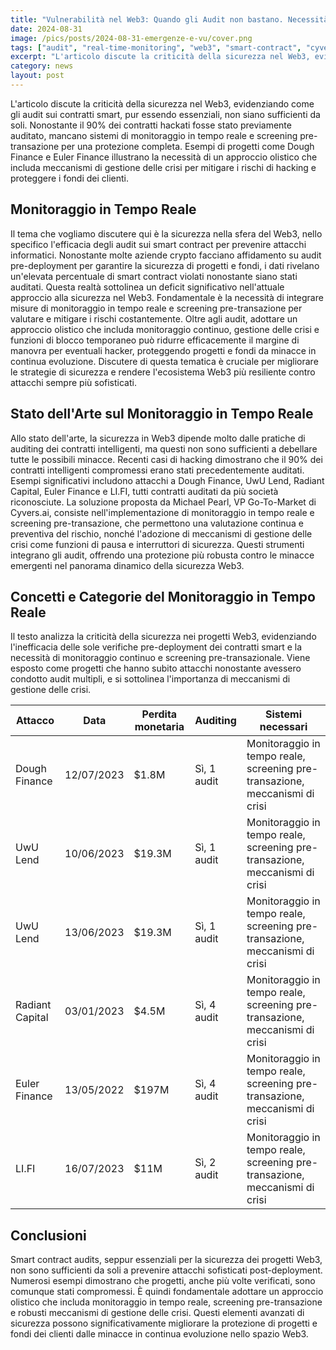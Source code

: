 ```yaml
---
title: "Vulnerabilità nel Web3: Quando gli Audit non bastano. Necessità di Monitoraggio in Tempo Reale"
date: 2024-08-31
image: /pics/posts/2024-08-31-emergenze-e-vu/cover.png
tags: ["audit", "real-time-monitoring", "web3", "smart-contract", "cyvers.ai"]
excerpt: "L'articolo discute la criticità della sicurezza nel Web3, evidenziando come gli audit sui contratti smart, pur essendo essenziali, non siano sufficienti da soli. Nonostante il 90% dei contratti hacka..."
category: news
layout: post
---
```



L'articolo discute la criticità della sicurezza nel Web3, evidenziando come gli audit sui contratti smart, pur essendo essenziali, non siano sufficienti da soli. Nonostante il 90% dei contratti hackati fosse stato previamente auditato, mancano sistemi di monitoraggio in tempo reale e screening pre-transazione per una protezione completa. Esempi di progetti come Dough Finance e Euler Finance illustrano la necessità di un approccio olistico che includa meccanismi di gestione delle crisi per mitigare i rischi di hacking e proteggere i fondi dei clienti.

Monitoraggio in Tempo Reale 
-----------

Il tema che vogliamo discutere qui è la sicurezza nella sfera del Web3, nello specifico l'efficacia degli audit sui smart contract per prevenire attacchi informatici. Nonostante molte aziende crypto facciano affidamento su audit pre-deployment per garantire la sicurezza di progetti e fondi, i dati rivelano un'elevata percentuale di smart contract violati nonostante siano stati auditati. Questa realtà sottolinea un deficit significativo nell'attuale approccio alla sicurezza nel Web3. Fondamentale è la necessità di integrare misure di monitoraggio in tempo reale e screening pre-transazione per valutare e mitigare i rischi costantemente. Oltre agli audit, adottare un approccio olistico che includa monitoraggio continuo, gestione delle crisi e funzioni di blocco temporaneo può ridurre efficacemente il margine di manovra per eventuali hacker, proteggendo progetti e fondi da minacce in continua evoluzione. Discutere di questa tematica è cruciale per migliorare le strategie di sicurezza e rendere l'ecosistema Web3 più resiliente contro attacchi sempre più sofisticati.

Stato dell'Arte sul Monitoraggio in Tempo Reale  
-----------

Allo stato dell'arte, la sicurezza in Web3 dipende molto dalle pratiche di auditing dei contratti intelligenti, ma questi non sono sufficienti a debellare tutte le possibili minacce. Recenti casi di hacking dimostrano che il 90% dei contratti intelligenti compromessi erano stati precedentemente auditati. Esempi significativi includono attacchi a Dough Finance, UwU Lend, Radiant Capital, Euler Finance e LI.FI, tutti contratti auditati da più società riconosciute. La soluzione proposta da Michael Pearl, VP Go-To-Market di Cyvers.ai, consiste nell'implementazione di monitoraggio in tempo reale e screening pre-transazione, che permettono una valutazione continua e preventiva del rischio, nonché l'adozione di meccanismi di gestione delle crisi come funzioni di pausa e interruttori di sicurezza. Questi strumenti integrano gli audit, offrendo una protezione più robusta contro le minacce emergenti nel panorama dinamico della sicurezza Web3.

Concetti e Categorie del Monitoraggio in Tempo Reale 
-----------

Il testo analizza la criticità della sicurezza nei progetti Web3, evidenziando l'inefficacia delle sole verifiche pre-deployment dei contratti smart e la necessità di monitoraggio continuo e screening pre-transazionale. Viene esposto come progetti che hanno subito attacchi nonostante avessero condotto audit multipli, e si sottolinea l'importanza di meccanismi di gestione delle crisi.

| Attacco       | Data        | Perdita monetaria | Auditing         | Sistemi necessari                        |
|---------------|-------------|-------------------|------------------|------------------------------------------|
| Dough Finance | 12/07/2023  | $1.8M             | Sì, 1 audit      | Monitoraggio in tempo reale, screening pre-transazione, meccanismi di crisi |
| UwU Lend      | 10/06/2023  | $19.3M            | Sì, 1 audit      | Monitoraggio in tempo reale, screening pre-transazione, meccanismi di crisi |
| UwU Lend      | 13/06/2023  | $19.3M            | Sì, 1 audit      | Monitoraggio in tempo reale, screening pre-transazione, meccanismi di crisi |
| Radiant Capital| 03/01/2023 | $4.5M             | Sì, 4 audit      | Monitoraggio in tempo reale, screening pre-transazione, meccanismi di crisi |
| Euler Finance | 13/05/2022  | $197M             | Sì, 4 audit      | Monitoraggio in tempo reale, screening pre-transazione, meccanismi di crisi |
| LI.FI         | 16/07/2023  | $11M              | Sì, 2 audit      | Monitoraggio in tempo reale, screening pre-transazione, meccanismi di crisi |



Conclusioni
-----------

Smart contract audits, seppur essenziali per la sicurezza dei progetti Web3, non sono sufficienti da soli a prevenire attacchi sofisticati post-deployment. Numerosi esempi dimostrano che progetti, anche più volte verificati, sono comunque stati compromessi. È quindi fondamentale adottare un approccio olistico che includa monitoraggio in tempo reale, screening pre-transazione e robusti meccanismi di gestione delle crisi. Questi elementi avanzati di sicurezza possono significativamente migliorare la protezione di progetti e fondi dei clienti dalle minacce in continua evoluzione nello spazio Web3.



